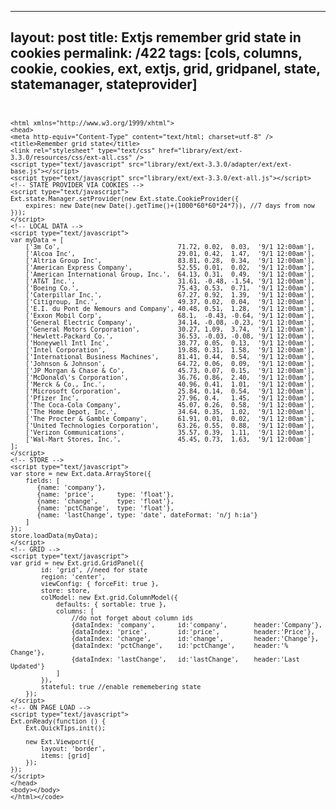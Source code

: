 ---
layout: post
title: Extjs remember grid state in cookies
permalink: /422
tags: [cols, columns, cookie, cookies, ext, extjs, grid, gridpanel, state, statemanager, stateprovider]
----

<code><!DOCTYPE html PUBLIC "-//W3C//DTD XHTML 1.0 Transitional//EN"
"http://www.w3.org/TR/xhtml1/DTD/xhtml1-transitional.dtd">

    <html xmlns="http://www.w3.org/1999/xhtml">
    <head>
    <meta http-equiv="Content-Type" content="text/html; charset=utf-8" />
    <title>Remember grid state</title>
    <link rel="stylesheet" type="text/css" href="library/ext/ext-3.3.0/resources/css/ext-all.css" /> 
    <script type="text/javascript" src="library/ext/ext-3.3.0/adapter/ext/ext-base.js"></script>
    <script type="text/javascript" src="library/ext/ext-3.3.0/ext-all.js"></script>
    <!-- STATE PROVIDER VIA COOKIES -->
    <script type="text/javascript">
    Ext.state.Manager.setProvider(new Ext.state.CookieProvider({
    	expires: new Date(new Date().getTime()+(1000*60*60*24*7)), //7 days from now
    }));
    </script>
    <!-- LOCAL DATA -->
    <script type="text/javascript">
    var myData = [
    	['3m Co',                               71.72, 0.02,  0.03,  '9/1 12:00am'],
    	['Alcoa Inc',                           29.01, 0.42,  1.47,  '9/1 12:00am'],
    	['Altria Group Inc',                    83.81, 0.28,  0.34,  '9/1 12:00am'],
    	['American Express Company',            52.55, 0.01,  0.02,  '9/1 12:00am'],
    	['American International Group, Inc.',  64.13, 0.31,  0.49,  '9/1 12:00am'],
    	['AT&T Inc.',                           31.61, -0.48, -1.54, '9/1 12:00am'],
    	['Boeing Co.',                          75.43, 0.53,  0.71,  '9/1 12:00am'],
    	['Caterpillar Inc.',                    67.27, 0.92,  1.39,  '9/1 12:00am'],
    	['Citigroup, Inc.',                     49.37, 0.02,  0.04,  '9/1 12:00am'],
    	['E.I. du Pont de Nemours and Company', 40.48, 0.51,  1.28,  '9/1 12:00am'],
    	['Exxon Mobil Corp',                    68.1,  -0.43, -0.64, '9/1 12:00am'],
    	['General Electric Company',            34.14, -0.08, -0.23, '9/1 12:00am'],
    	['General Motors Corporation',          30.27, 1.09,  3.74,  '9/1 12:00am'],
    	['Hewlett-Packard Co.',                 36.53, -0.03, -0.08, '9/1 12:00am'],
    	['Honeywell Intl Inc',                  38.77, 0.05,  0.13,  '9/1 12:00am'],
    	['Intel Corporation',                   19.88, 0.31,  1.58,  '9/1 12:00am'],
    	['International Business Machines',     81.41, 0.44,  0.54,  '9/1 12:00am'],
    	['Johnson & Johnson',                   64.72, 0.06,  0.09,  '9/1 12:00am'],
    	['JP Morgan & Chase & Co',              45.73, 0.07,  0.15,  '9/1 12:00am'],
    	['McDonald\'s Corporation',             36.76, 0.86,  2.40,  '9/1 12:00am'],
    	['Merck & Co., Inc.',                   40.96, 0.41,  1.01,  '9/1 12:00am'],
    	['Microsoft Corporation',               25.84, 0.14,  0.54,  '9/1 12:00am'],
    	['Pfizer Inc',                          27.96, 0.4,   1.45,  '9/1 12:00am'],
    	['The Coca-Cola Company',               45.07, 0.26,  0.58,  '9/1 12:00am'],
    	['The Home Depot, Inc.',                34.64, 0.35,  1.02,  '9/1 12:00am'],
    	['The Procter & Gamble Company',        61.91, 0.01,  0.02,  '9/1 12:00am'],
    	['United Technologies Corporation',     63.26, 0.55,  0.88,  '9/1 12:00am'],
    	['Verizon Communications',              35.57, 0.39,  1.11,  '9/1 12:00am'],            
    	['Wal-Mart Stores, Inc.',               45.45, 0.73,  1.63,  '9/1 12:00am']
    ];
    </script>
    <!-- STORE -->
    <script type="text/javascript">
    var store = new Ext.data.ArrayStore({
    	fields: [
    	   {name: 'company'},
    	   {name: 'price',      type: 'float'},
    	   {name: 'change',     type: 'float'},
    	   {name: 'pctChange',  type: 'float'},
    	   {name: 'lastChange', type: 'date', dateFormat: 'n/j h:ia'}
    	]
    });
    store.loadData(myData);
    </script>
    <!-- GRID -->
    <script type="text/javascript">
    var grid = new Ext.grid.GridPanel({
            id: 'grid', //need for state
    		region: 'center',
    		viewConfig: { forceFit: true },
    		store: store,
            colModel: new Ext.grid.ColumnModel({
    			defaults: { sortable: true },
    			columns: [
    				//do not forget about column ids
    				{dataIndex: 'company',		id:'company',		header:'Company'},
    				{dataIndex: 'price',		id:'price',			header:'Price'},
    				{dataIndex: 'change',		id:'change',		header:'Change'},
    				{dataIndex: 'pctChange',	id:'pctChange',		header:'% Change'},
    				{dataIndex: 'lastChange',	id:'lastChange',	header:'Last Updated'}
    			]
    		}),
            stateful: true //enable rememebering state
        });
    </script>
    <!-- ON PAGE LOAD -->
    <script type="text/javascript">
    Ext.onReady(function () {
    	Ext.QuickTips.init();
    
    	new Ext.Viewport({
    		layout: 'border',
    		items: [grid]
    	});
    });
    </script>
    </head>
    <body></body>
    </html></code>

